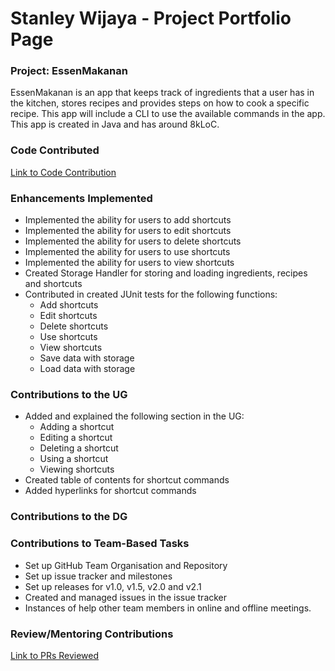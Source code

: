 # Stanley Wijaya - Project Portfolio Page

### Project: EssenMakanan

EssenMakanan is an app that keeps track of ingredients that a user has in the kitchen, stores recipes and provides 
steps on how to cook a specific recipe. This app will include a CLI to use the available commands in the app. This app 
is created in Java and has around 8kLoC.

### Code Contributed 
[Link to Code Contribution](https://tinyurl.com/5n88n476)

### Enhancements Implemented
* Implemented the ability for users to add shortcuts
* Implemented the ability for users to edit shortcuts
* Implemented the ability for users to delete shortcuts
* Implemented the ability for users to use shortcuts
* Implemented the ability for users to view shortcuts
* Created Storage Handler for storing and loading ingredients, recipes and shortcuts
* Contributed in created JUnit tests for the following functions:
   * Add shortcuts
   * Edit shortcuts
   * Delete shortcuts
   * Use shortcuts
   * View shortcuts
   * Save data with storage
   * Load data with storage

### Contributions to the UG
* Added and explained the following section in the UG:
  * Adding a shortcut
  * Editing a shortcut
  * Deleting a shortcut
  * Using a shortcut
  * Viewing shortcuts
* Created table of contents for shortcut commands
* Added hyperlinks for shortcut commands

### Contributions to the DG

### Contributions to Team-Based Tasks 
* Set up GitHub Team Organisation and Repository
* Set up issue tracker and milestones 
* Set up releases for v1.0, v1.5, v2.0 and v2.1
* Created and managed issues in the issue tracker
* Instances of help other team members in online and offline meetings.

### Review/Mentoring Contributions
[Link to PRs Reviewed](https://tinyurl.com/yc6c3sr2)
